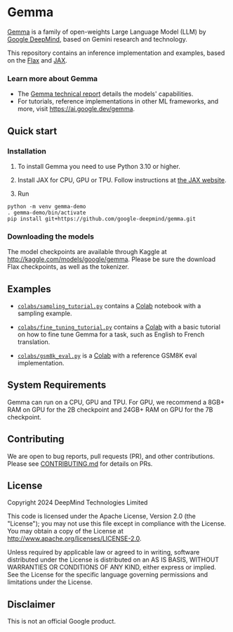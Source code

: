 # Gemma

[Gemma](https://ai.google.dev/gemma) is a family of open-weights Large Language 
Model (LLM) by [Google DeepMind](https://deepmind.google/), based on Gemini 
research and technology. 

This repository contains an inference implementation and 
examples, based on the [Flax](https://github.com/google/flax) and 
[JAX](https://github.com/google/jax).

### Learn more about Gemma
 - The [Gemma technical report](https://goo.gle/GemmaReport) details the models'
   capabilities. 
 - For tutorials, reference implementations in other ML frameworks, and more, 
   visit https://ai.google.dev/gemma.

## Quick start

### Installation

1. To install Gemma you need to use Python 3.10 or higher. 

2. Install JAX for CPU, GPU or TPU. Follow instructions at [the JAX website](https://jax.readthedocs.io/en/latest/installation.html).

3. Run 

```
python -m venv gemma-demo
. gemma-demo/bin/activate
pip install git+https://github.com/google-deepmind/gemma.git
```

### Downloading the models

The model checkpoints are available through Kaggle at http://kaggle.com/models/google/gemma.
Please be sure the download Flax checkpoints, as well as the tokenizer.

## Examples

 - [`colabs/sampling_tutorial.py`](https://colab.sandbox.google.com/github/google-deepmind/gemma/blob/main/colabs/sampling_tutorial.py) contains a [Colab](http://colab.google) notebook with a sampling example.

 - [`colabs/fine_tuning_tutorial.py`](https://colab.sandbox.google.com/github/google-deepmind/gemma/blob/main/colabs/fine_tuning_tutorial.py) contains a [Colab](http://colab.google) with a basic tutorial on how to fine tune Gemma for a task, such as English to French
translation.

 - [`colabs/gsm8k_eval.py`](https://colab.sandbox.google.com/github/google-deepmind/gemma/blob/main/colabs/gsm8k_eval.py) is a [Colab](http://colab.google) with a reference GSM8K eval implementation.

## System Requirements
Gemma can run on a CPU, GPU and TPU. For GPU, we recommend a 8GB+ RAM on GPU for
the 2B checkpoint and 24GB+ RAM on GPU for the 7B checkpoint.

## Contributing
We are open to bug reports, pull requests (PR), and other contributions. Please see 
[CONTRIBUTING.md](CONTRIBUTING.md) for details on PRs.

## License
Copyright 2024 DeepMind Technologies Limited

This code is licensed under the Apache License, Version 2.0 (the \"License\"); 
you may not use this file except in compliance with the License. You may obtain
a copy of the License at http://www.apache.org/licenses/LICENSE-2.0.

Unless required by applicable law or agreed to in writing, software distributed 
under the License is distributed on an AS IS BASIS, WITHOUT WARRANTIES OR 
CONDITIONS OF ANY KIND, either express or implied. See the License for the 
specific language governing permissions and limitations under the License.

## Disclaimer
This is not an official Google product.

